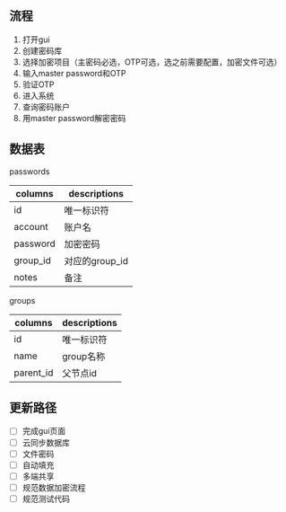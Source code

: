 ## 流程
1. 打开gui
2. 创建密码库
3. 选择加密项目（主密码必选，OTP可选，选之前需要配置，加密文件可选）
4. 输入master password和OTP
5. 验证OTP
6. 进入系统
7. 查询密码账户
8. 用master password解密密码

## 数据表
passwords

| columns  | descriptions |
|----------|--------------|
| id       | 唯一标识符        |
| account  | 账户名          |
| password | 加密密码         |
| group_id | 对应的group_id  | 
| notes    | 备注           |
groups

| columns   | descriptions |
|-----------|--------------|
| id        | 唯一标识符        |
| name      | group名称      |
| parent_id | 父节点id        |

## 更新路径
- [ ] 完成gui页面
- [ ] 云同步数据库
- [ ] 文件密码
- [ ] 自动填充
- [ ] 多端共享
- [ ] 规范数据加密流程
- [ ] 规范测试代码